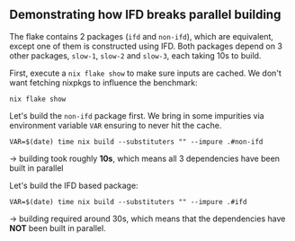 ## Demonstrating how IFD breaks parallel building

The flake contains 2 packages (`ifd` and `non-ifd`), which are equivalent, except one of them is constructed using IFD.
Both packages depend on 3 other packages, `slow-1`, `slow-2` and `slow-3`, each taking 10s to build.

First, execute a `nix flake show` to make sure inputs are cached. We don't want fetching nixpkgs to influence the benchmark:
```shell
nix flake show
```

Let's build the `non-ifd` package first.
We bring in some impurities via environment variable `VAR` ensuring to never hit the cache.

```shell
VAR=$(date) time nix build --substituters "" --impure .#non-ifd
```
-> building took roughly **10s**, which means all 3 dependencies have been built in parallel

Let's build the IFD based package:

```shell
VAR=$(date) time nix build --substituters "" --impure .#ifd
```
-> building required around 30s, which means that the dependencies have **NOT** been built in parallel.
